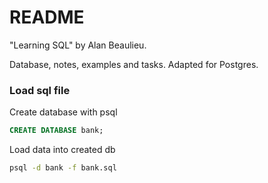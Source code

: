 # README

"Learning SQL" by Alan Beaulieu.

Database, notes, examples and tasks. Adapted for Postgres.

### Load sql file

Create database with psql
```sql
CREATE DATABASE bank;
```

Load data into created db
```bash
psql -d bank -f bank.sql
```

